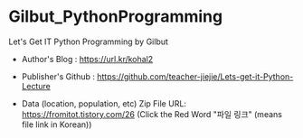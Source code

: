 # Gilbut_PythonProgramming
Let's Get IT Python Programming by Gilbut

- Author's Blog :
https://url.kr/kohal2

- Publisher's Github : 
https://github.com/teacher-jiejie/Lets-get-it-Python-Lecture

- Data (location, population, etc) Zip File URL: 
https://fromitot.tistory.com/26
(Click the Red Word "파일 링크" (means file link in Korean)) 
